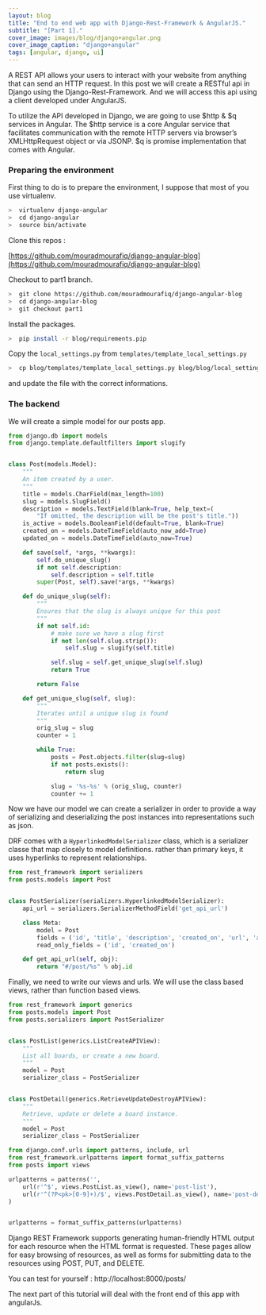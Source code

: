 ```yaml
---
layout: blog
title: "End to end web app with Django-Rest-Framework & AngularJS."
subtitle: "[Part 1]."
cover_image: images/blog/django+angular.png
cover_image_caption: "django+angular"
tags: [angular, django, ui]
---
```


A REST API allows your users to interact with your website from anything that can send an HTTP request. In this post we will create a RESTful api in Django using the Django-Rest-Framework. And we will access this api using a client developed under AngularJS.

To utilize the API developed in Django, we are going to use $http & $q services in Angular. The $http service is a core Angular service that facilitates communication with the remote HTTP servers via browser’s XMLHttpRequest object or via JSONP. $q is promise implementation that comes with Angular.

### Preparing the environment

First thing to do is to prepare the environment, I suppose that most of you use virtualenv.

```bash
>  virtualenv django-angular
>  cd django-angular
>  source bin/activate  
```

Clone this repos :

[https://github.com/mouradmourafiq/django-angular-blog](https://github.com/mouradmourafiq/django-angular-blog)

Checkout to part1 branch.

```bash
>  git clone https://github.com/mouradmourafiq/django-angular-blog
>  cd django-angular-blog
>  git checkout part1
```

Install the packages.

```bash
>  pip install -r blog/requirements.pip
```

Copy the `local_settings.py` from `templates/template_local_settings.py`

```bash
>  cp blog/templates/template_local_settings.py blog/blog/local_settings.py
```

and update the file with the correct informations.

### The backend

We will create a simple model for our posts app.

```python
from django.db import models
from django.template.defaultfilters import slugify


class Post(models.Model):
    """
    An item created by a user.
    """
    title = models.CharField(max_length=100)
    slug = models.SlugField()
    description = models.TextField(blank=True, help_text=(
        "If omitted, the description will be the post's title."))
    is_active = models.BooleanField(default=True, blank=True)
    created_on = models.DateTimeField(auto_now_add=True)
    updated_on = models.DateTimeField(auto_now=True)

    def save(self, *args, **kwargs):
        self.do_unique_slug()
        if not self.description:
            self.description = self.title
        super(Post, self).save(*args, **kwargs)

    def do_unique_slug(self):
        """
        Ensures that the slug is always unique for this post
        """
        if not self.id:
            # make sure we have a slug first
            if not len(self.slug.strip()):
                self.slug = slugify(self.title)

            self.slug = self.get_unique_slug(self.slug)
            return True

        return False

    def get_unique_slug(self, slug):
        """
        Iterates until a unique slug is found
        """
        orig_slug = slug
        counter = 1

        while True:
            posts = Post.objects.filter(slug=slug)
            if not posts.exists():
                return slug

            slug = '%s-%s' % (orig_slug, counter)
            counter += 1
```

Now we have our model we can create a serializer in order to provide a way of serializing and deserializing the post instances into representations such as json.

DRF comes with a `HyperlinkedModelSerializer` class, which is a serializer classe that map closely to model definitions. rather than primary keys, it uses hyperlinks to represent relationships.

```python
from rest_framework import serializers
from posts.models import Post


class PostSerializer(serializers.HyperlinkedModelSerializer):
    api_url = serializers.SerializerMethodField('get_api_url')

    class Meta:
        model = Post
        fields = ('id', 'title', 'description', 'created_on', 'url', 'api_url')
        read_only_fields = ('id', 'created_on')

    def get_api_url(self, obj):
        return "#/post/%s" % obj.id
```

Finally, we need to write our views and urls. We will use the class based views, rather than function based views.

```python
from rest_framework import generics
from posts.models import Post
from posts.serializers import PostSerializer


class PostList(generics.ListCreateAPIView):
    """
    List all boards, or create a new board.
    """
    model = Post
    serializer_class = PostSerializer


class PostDetail(generics.RetrieveUpdateDestroyAPIView):
    """
    Retrieve, update or delete a board instance.
    """
    model = Post
    serializer_class = PostSerializer
```

```python
from django.conf.urls import patterns, include, url
from rest_framework.urlpatterns import format_suffix_patterns
from posts import views

urlpatterns = patterns('',
    url(r'^$', views.PostList.as_view(), name='post-list'),
    url(r'^(?P<pk>[0-9]+)/$', views.PostDetail.as_view(), name='post-detail'),
)


urlpatterns = format_suffix_patterns(urlpatterns)
```

Django REST Framework supports generating human-friendly HTML output for each resource when the HTML format is requested. These pages allow for easy browsing of resources, as well as forms for submitting data to the resources using POST, PUT, and DELETE.

You can test for yourself : http://localhost:8000/posts/

The next part of this tutorial will deal with the front end of this app with angularJs.
